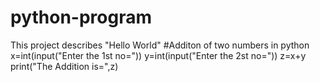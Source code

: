 # python-program
This project describes "Hello World"
#Additon of two numbers in python
  x=int(input("Enter the 1st no="))
  y=int(input("Enter the 2st no="))
  z=x+y
   print("The Addition is=",z)
